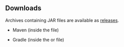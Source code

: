 Downloads
---------
Archives containing JAR files are available as [releases](https://github.com/WildePizza/SimpleLogger/releases).

 * Maven (inside the  file)


 * Gradle (inside the  or  file)

